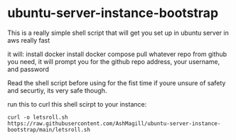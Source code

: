 # ubuntu-server-instance-bootstrap

This is a really simple shell script that will get you set up in ubuntu server in aws really fast

it will:
install docker
install docker compose
pull whatever repo from github you need, it will prompt you for the github repo address, your username, and password

Read the shell script before using for the fist time if youre unsure of safety and securtiy, its very safe though.

run this to curl this shell scirpt to your instance:

```
curl -o letsroll.sh https://raw.githubusercontent.com/AshMagill/ubuntu-server-instance-bootstrap/main/letsroll.sh
```
